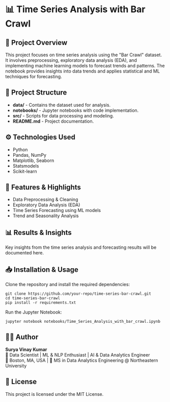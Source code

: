 <h1>📊 Time Series Analysis with Bar Crawl</h1>

<h2>📌 Project Overview</h2>
<p>This project focuses on time series analysis using the "Bar Crawl" dataset. It involves preprocessing, exploratory data analysis (EDA), and implementing machine learning models to forecast trends and patterns. The notebook provides insights into data trends and applies statistical and ML techniques for forecasting.</p>

<h2>📂 Project Structure</h2>
<ul>
  <li><strong>data/</strong> - Contains the dataset used for analysis.</li>
  <li><strong>notebooks/</strong> - Jupyter notebooks with code implementation.</li>
  <li><strong>src/</strong> - Scripts for data processing and modeling.</li>
  <li><strong>README.md</strong> - Project documentation.</li>
</ul>

<h2>⚙️ Technologies Used</h2>
<ul>
  <li>Python</li>
  <li>Pandas, NumPy</li>
  <li>Matplotlib, Seaborn</li>
  <li>Statsmodels</li>
  <li>Scikit-learn</li>
</ul>

<h2>🚀 Features & Highlights</h2>
<ul>
  <li>Data Preprocessing & Cleaning</li>
  <li>Exploratory Data Analysis (EDA)</li>
  <li>Time Series Forecasting using ML models</li>
  <li>Trend and Seasonality Analysis</li>
</ul>

<h2>📊 Results & Insights</h2>
<p>Key insights from the time series analysis and forecasting results will be documented here.</p>

<h2>📥 Installation & Usage</h2>
<p>Clone the repository and install the required dependencies:</p>
<pre><code>git clone https://github.com/your-repo/time-series-bar-crawl.git
cd time-series-bar-crawl
pip install -r requirements.txt</code></pre>
<p>Run the Jupyter Notebook:</p>
<pre><code>jupyter notebook notebooks/Time_Series_Analysis_with_bar_crawl.ipynb</code></pre>

<h2>👨‍💻 Author</h2>
<p><strong>Surya Vinay Kumar</strong><br>
🎯 Data Scientist | ML & NLP Enthusiast | AI & Data Analytics Engineer<br>
📍 Boston, MA, USA | 🏫 MS in Data Analytics Engineering @ Northeastern University</p>

<h2>📜 License</h2>
<p>This project is licensed under the MIT License.</p>
